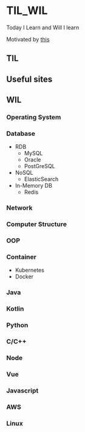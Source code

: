 # TIL_WIL
Today I Learn and Will I learn

Motivated by [this](https://github.com/cheese10yun/TIL)

## TIL

## Useful sites

## WIL

### Operating System

### Database
  * RDB
    * MySQL
    * Oracle
    * PostGreSQL
  * NoSQL
    * ElasticSearch
  * In-Memory DB
    * Redis
    
### Network

### Computer Structure

### OOP

### Container
 * Kubernetes
 * Docker
 
### Java

### Kotlin

### Python

### C/C++

### Node

### Vue

### Javascript

### AWS

### Linux
